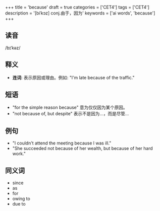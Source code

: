 +++
title = 'because'
draft = true
categories = ['CET4']
tags = ['CET4']
description = '[biˈkɔz] conj.由于，因为'
keywords = ['ai words', 'because']
+++

## 读音
/bɪˈkəz/

## 释义
- **连词**: 表示原因或理由。例如: "I'm late because of the traffic."

## 短语
- "for the simple reason because" 意为仅仅因为某个原因。
- "not because of, but despite" 表示不是因为...，而是尽管...

## 例句
- "I couldn't attend the meeting because I was ill."
- "She succeeded not because of her wealth, but because of her hard work."

## 同义词
- since
- as
- for
- owing to
- due to
